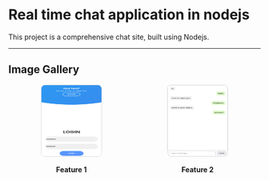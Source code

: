 # Real time chat application in nodejs

This project is a comprehensive chat site, built using Nodejs.

---

## Image Gallery

<div style="display: flex; flex-wrap: wrap; justify-content: space-around;">

  <div style="width: 48%; text-align: center; margin-bottom: 20px;">
    <img src="read/image1.png" alt="Feature 1" style="width: 50%; height: 50%; border: 1px solid #ddd; border-radius: 8px;">
    <p style="font-weight: bold;">Feature 1</p>
  </div>

  <div style="width: 48%; text-align: center; margin-bottom: 20px;">
    <img src="read/image2.png" alt="Feature 2" style="width: 50%; height: 50%; border: 1px solid #ddd; border-radius: 8px;">
    <p style="font-weight: bold;">Feature 2</p>
  </div>

  


</div>
